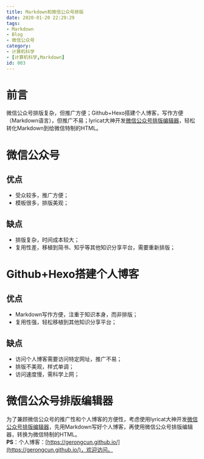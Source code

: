 ```yaml
---
title: Markdown和微信公众号排版
date: 2020-01-20 22:29:29
tags: 
- Markdown
- Blog
- 微信公众号
category: 
- 计算机科学
- [计算机科学,Markdown]
id: 003
---
```


# 前言  
微信公众号排版复杂，但推广方便；Github+Hexo搭建个人博客，写作方便（Markdown语言），但推广不易；lyricat大神开发[微信公众号排版编辑器](https://github.com/lyricat/wechat-format)，轻松转化Markdown到给微信特制的HTML。  

# 微信公众号  
## 优点  
- 受众较多，推广方便； 
- 模板很多，排版美观； 

## 缺点   
- 排版复杂，时间成本较大； 
- 复用性差，移植到简书、知乎等其他知识分享平台，需要重新排版；

# Github+Hexo搭建个人博客  
## 优点  
- Markdown写作方便，注重于知识本身，而非排版；
- 复用性强，轻松移植到其他知识分享平台； 

## 缺点  
- 访问个人博客需要访问特定网址，推广不易； 
- 排版不美观，样式单调；  
- 访问速度慢，需科学上网；

# 微信公众号排版编辑器    
为了兼顾微信公众号的推广性和个人博客的方便性，考虑使用lyricat大神开发[微信公众号排版编辑器](https://github.com/lyricat/wechat-format)，先用Markdown写好个人博客，再使用微信公众号排版编辑器，转换为微信特制的HTML。  
**PS**：个人博客：[https://gerongcun.github.io/](https://gerongcun.github.io/)，欢迎访问。
